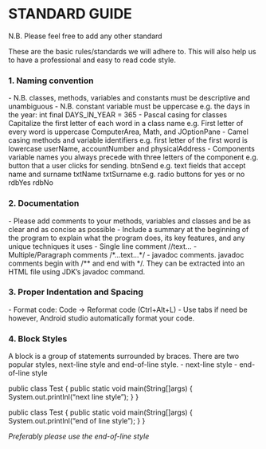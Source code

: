 # STANDARD GUIDE
N.B. Please feel free to add any other standard 

These are the basic rules/standards we will adhere to. This will also help us to have a professional and easy to read code style.

<h3>1. Naming convention</h3>
 - N.B. classes, methods, variables and constants must be descriptive and unambiguous
 - N.B. constant variable must be uppercase
 e.g. the days in the year:	int final DAYS_IN_YEAR = 365
 - Pascal casing for classes
 Capitalize the first letter of each word in a class name
 e.g. First letter of every word is uppercase
 ComputerArea, Math, and JOptionPane
 - Camel casing methods and variable identifiers
 e.g. first letter of the first word is lowercase
 userName, accountNumber and physicalAddress
 - Components variable names you always precede with three letters of the component
 e.g. button that a user clicks for sending.
 btnSend
 e.g. text fields that accept name and surname
 txtName
 txtSurname
 e.g. radio buttons for yes or no
 rdbYes
 rdbNo

<h3>2. Documentation</h3>
- Please add comments to your methods, variables and classes and be as clear and as concise as possible
- Include a summary at the beginning of the program to explain what the program does, its key features, and any unique techniques it uses
- Single line comment //text...
- Multiple/Paragraph comments /*...text...*/
- javadoc comments. javadoc comments begin with /** and end with */. They can be extracted into an HTML file using JDK’s javadoc command.

<h3>3. Proper Indentation and Spacing</h3>
- Format code:	Code -> Reformat code (Ctrl+Alt+L)
- Use tabs if need be however, Android studio automatically format your code.
	
<h3>4. Block Styles</h3>
A block is a group of statements surrounded by braces. There are two popular styles, next-line style and end-of-line style.
- next-line style
- end-of-line style

public class Test
{
     public static void main(String[]args)
     {
          System.out.printlnl(“next line style”);
     }
}

public class Test {
     public static void main(String[]args) {
          System.out.printlnl(“end of line style”);
     }
}

<i>Preferably please use the end-of-line style</i>
